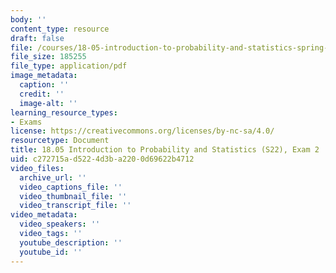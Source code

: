 ```yaml
---
body: ''
content_type: resource
draft: false
file: /courses/18-05-introduction-to-probability-and-statistics-spring-2022/mit18_05_s22_exam02.pdf
file_size: 185255
file_type: application/pdf
image_metadata:
  caption: ''
  credit: ''
  image-alt: ''
learning_resource_types:
- Exams
license: https://creativecommons.org/licenses/by-nc-sa/4.0/
resourcetype: Document
title: 18.05 Introduction to Probability and Statistics (S22), Exam 2
uid: c272715a-d522-4d3b-a220-0d69622b4712
video_files:
  archive_url: ''
  video_captions_file: ''
  video_thumbnail_file: ''
  video_transcript_file: ''
video_metadata:
  video_speakers: ''
  video_tags: ''
  youtube_description: ''
  youtube_id: ''
---
```

